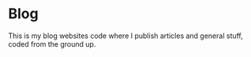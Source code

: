 # Blog
This is my blog websites code where I publish articles and general stuff, coded from the ground up.

